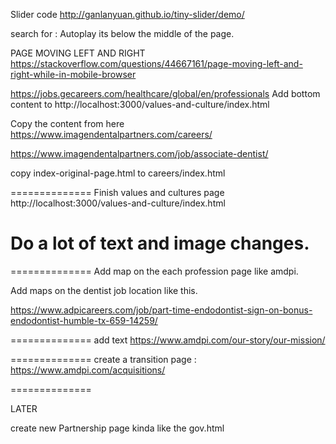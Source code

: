 Slider code 
http://ganlanyuan.github.io/tiny-slider/demo/

search for :  Autoplay its below the middle of the page. 




PAGE MOVING LEFT AND RIGHT 
https://stackoverflow.com/questions/44667161/page-moving-left-and-right-while-in-mobile-browser



https://jobs.gecareers.com/healthcare/global/en/professionals
Add bottom content to 
http://localhost:3000/values-and-culture/index.html



Copy the content from here 
https://www.imagendentalpartners.com/careers/

https://www.imagendentalpartners.com/job/associate-dentist/


copy  index-original-page.html to careers/index.html


==============
Finish values and cultures page 
http://localhost:3000/values-and-culture/index.html

Do a lot of text and image changes.
==============

==============
Add map on the each profession page like amdpi. 

Add maps on the dentist job location like this. 

https://www.adpicareers.com/job/part-time-endodontist-sign-on-bonus-endodontist-humble-tx-659-14259/

==============
add text 
https://www.amdpi.com/our-story/our-mission/


==============
create a transition page :
https://www.amdpi.com/acquisitions/


==============

LATER 

create new Partnership page  kinda like the gov.html 

